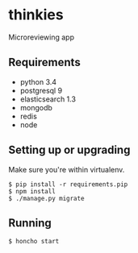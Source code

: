 thinkies
========

Microreviewing app


Requirements
------------

* python 3.4
* postgresql 9
* elasticsearch 1.3
* mongodb
* redis
* node


Setting up or upgrading
-----------------------

Make sure you're within virtualenv.

	$ pip install -r requirements.pip
	$ npm install
	$ ./manage.py migrate


Running
-------

	$ honcho start
